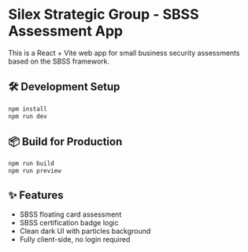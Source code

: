 # Silex Strategic Group - SBSS Assessment App

This is a React + Vite web app for small business security assessments based on the SBSS framework.

## 🛠️ Development Setup

```bash
npm install
npm run dev
```

## 📦 Build for Production

```bash
npm run build
npm run preview
```

## ✨ Features

- SBSS floating card assessment
- SBSS certification badge logic
- Clean dark UI with particles background
- Fully client-side, no login required
